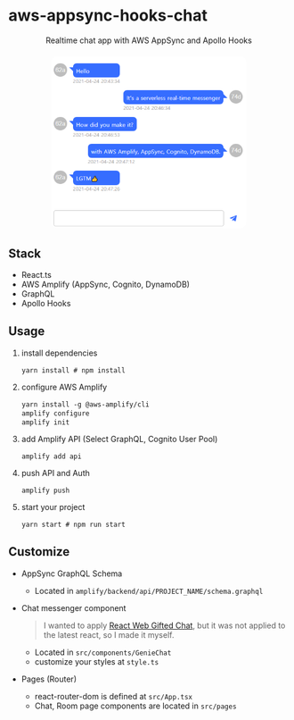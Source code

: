 # aws-appsync-hooks-chat
<p align="center">
    <span>Realtime chat app with AWS AppSync and Apollo Hooks</span>
    <img src=".github/preview.png" width="350" style="margin-top:20px;border-radius:10px">
</p>

## Stack

- React.ts
- AWS Amplify (AppSync, Cognito, DynamoDB)
- GraphQL
- Apollo Hooks

## Usage

1. install dependencies
   ```
   yarn install # npm install
   ```
2. configure AWS Amplify
   ```
   yarn install -g @aws-amplify/cli
   amplify configure
   amplify init
   ```
3. add Amplify API (Select GraphQL, Cognito User Pool)
   ```
   amplify add api
   ```
4. push API and Auth
   ```
   amplify push
   ```
5. start your project
   ```
   yarn start # npm run start
   ```

## Customize
- AppSync GraphQL Schema
  - Located in `amplify/backend/api/PROJECT_NAME/schema.graphql`

- Chat messenger component
  > I wanted to apply [React Web Gifted Chat](https://github.com/johniak/react-web-gifted-chat), but it was not applied to the latest react, so I made it myself.
  - Located in `src/components/GenieChat`
  - customize your styles at `style.ts`

- Pages (Router)
  - react-router-dom is defined at `src/App.tsx`
  - Chat, Room page components are located in `src/pages`